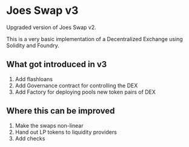 # Joes Swap v3
Upgraded version of Joes Swap v2.

This is a very basic implementation of a Decentralized Exchange using Solidity and Foundry.

## What got introduced in v3
1. Add flashloans
2. Add Governance contract for controlling the DEX
3. Add Factory for deploying pools new token pairs of DEX

## Where this can be improved
1. Make the swaps non-linear
2. Hand out LP tokens to liquidity providers
3. Add checks
